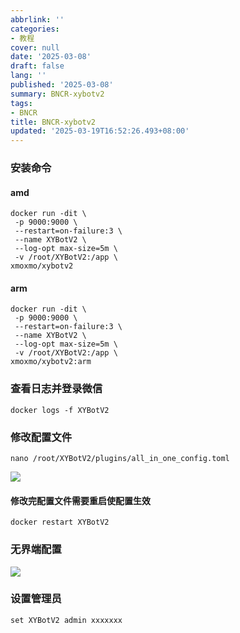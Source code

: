 ```yaml
---
abbrlink: ''
categories:
- 教程
cover: null
date: '2025-03-08'
draft: false
lang: ''
published: '2025-03-08'
summary: BNCR-xybotv2
tags:
- BNCR
title: BNCR-xybotv2
updated: '2025-03-19T16:52:26.493+08:00'
---
```

### 安装命令

#### amd

```
docker run -dit \
 -p 9000:9000 \
 --restart=on-failure:3 \
 --name XYBotV2 \
 --log-opt max-size=5m \
 -v /root/XYBotV2:/app \
xmoxmo/xybotv2
```

#### arm

```
docker run -dit \
 -p 9000:9000 \
 --restart=on-failure:3 \
 --name XYBotV2 \
 --log-opt max-size=5m \
 -v /root/XYBotV2:/app \
xmoxmo/xybotv2:arm
```

### 查看日志并登录微信

```
docker logs -f XYBotV2
```

### 修改配置文件

```
nano /root/XYBotV2/plugins/all_in_one_config.toml 
```

![](https://img.106996.xyz/file/Snipaste_2025-03-08_21-16-26.png)

#### 修改完配置文件需要重启使配置生效

```
docker restart XYBotV2
```

### 无界端配置

![](https://img.106996.xyz/file/Snipaste_2025-03-08_21-28-46.png)

### 设置管理员

```
set XYBotV2 admin xxxxxxx
```
